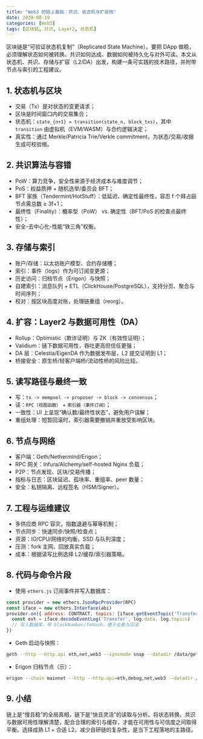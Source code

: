 ```yaml
---
title: "Web3 的链上基础：共识、状态机与扩容栈"
date: 2020-08-19
categories: [Web3]
tags: [区块链, 共识, Layer2, 状态机]
---
```


区块链是“可验证状态机复制”（Replicated State Machine）。要把 DApp 做稳，必须理解状态如何被转换、共识如何达成、数据如何被持久化与对外可读。本文从状态机、共识、存储与扩容（L2/DA）出发，构建一条可实践的技术路径，并附带节点与索引的工程建议。

## 1. 状态机与区块
- 交易（Tx）是对状态的变更请求；
- 区块是时间窗口内的交易集合；
- 状态机：`state_{n+1} = transition(state_n, block_txs)`，其中 `transition` 由虚拟机（EVM/WASM）与合约逻辑决定；
- 真实性：通过 Merkle/Patricia Trie/Verkle commitment，为状态/交易/收据生成可校验根。

## 2. 共识算法与容错
- PoW：算力竞争，安全性来源于经济成本与难度调节；
- PoS：权益质押 + 随机选举/委员会 BFT；
- BFT 家族（Tendermint/HotStuff）：低延迟、确定性最终性，容忍 f 个拜占庭节点需总数 ≥ 3f+1；
- 最终性（Finality）：概率型（PoW） vs. 确定性（BFT/PoS 的检查点最终性）；
- 安全-去中心化-性能“铁三角”权衡。

## 3. 存储与索引
- 账户/存储：以太坊账户模型、合约存储槽；
- 索引：事件（logs）作为可订阅变更源；
- 历史访问：归档节点（Erigon）与快照；
- 自建索引：消息队列 + ETL（ClickHouse/PostgreSQL），支持分页、聚合与时间序列；
- 校对：按区块高度对账，处理链重组（reorg）。

## 4. 扩容：Layer2 与数据可用性（DA）
- Rollup：Optimistic（欺诈证明）与 ZK（有效性证明）；
- Validium：链下数据可用性，吞吐更高但信任更强；
- DA 层：Celestia/EigenDA 作为数据发布层，L2 提交证明到 L1；
- 桥接安全：原生桥/轻客户端桥/流动性桥的风险比较。

## 5. 读写路径与最终一致
- 写：`tx -> mempool -> proposer -> block -> consensus`；
- 读：`RPC（视图函数）` + `索引器（事件订阅）`；
- 一致性：UI 上呈现“确认数/最终性状态”，避免用户误解；
- 重组处理：短暂回滚时，索引器需要撤销并重放受影响区块。

## 6. 节点与网络
- 客户端：Geth/Nethermind/Erigon；
- RPC 网关：Infura/Alchemy/self-hosted Nginx 负载；
- P2P：节点发现、区块/交易传播；
- 指标与日志：区块延迟、孤块率、重组率、peer 数量；
- 安全：私钥隔离、远程签名（HSM/Signer）。

## 7. 工程与运维建议
- 多供应商 RPC 容灾，指数退避与幂等机制；
- 节点同步：快速同步/快照/检查点；
- 资源：IO/CPU/网络的均衡，SSD 与队列深度；
- 压测：fork 主网、回放真实负载；
- 成本：根据读写比例选择 L2/缓存/索引器策略。

## 8. 代码与命令片段
- 使用 `ethers.js` 订阅事件并写入数据库：
```js
const provider = new ethers.JsonRpcProvider(RPC)
const iface = new ethers.Interface(abi)
provider.on({ address: CONTRACT, topics: [iface.getEventTopic('Transfer')] }, (log)=>{
  const evt = iface.decodeEventLog('Transfer', log.data, log.topics)
  // 写入数据库，带 blockNumber/txHash，便于去重与回滚
})
```

- Geth 启动与快照：
```bash
geth --http --http.api eth,net,web3 --syncmode snap --datadir /data/geth
```

- Erigon 归档节点（示）：
```bash
erigon --chain mainnet --http --http.api=eth,debug,net,web3 --datadir /data/erigon
```

## 9. 小结
链上是“慢且稳”的全局真相，链下是“快且灵活”的读取与分析。将状态转换、共识与数据可用性理解清楚，配合合理的索引与缓存，才能在可用性与可信度之间取得平衡。选择成熟 L1 + 合适 L2，减少自研链的复杂性，是当下工程落地的主路径。
